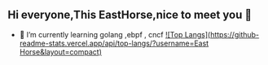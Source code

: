 
## Hi everyone,This EastHorse,nice to meet you 👋
- 🌱 I’m currently learning  golang ,ebpf , cncf 
[![Top Langs](https://github-readme-stats.vercel.app/api/top-langs/?username=East Horse&layout=compact)](https://github.com/anuraghazra/github-readme-stats)

<!--
**mxdblcf/mxdblcf** is a ✨ _special_ ✨ repository because its `README.md` (this file) appears on your GitHub profile.

Here are some ideas to get you started:

- 🔭 I’m currently working on ...
- 🌱 I’m currently learning ...
- 👯 I’m looking to collaborate on ...
- 🤔 I’m looking for help with ...
- 💬 Ask me about ...
- 📫 How to reach me: ...
- 😄 Pronouns: ...
- ⚡ Fun fact: ...
-->
